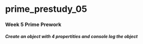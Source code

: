# prime_prestudy_05
### Week 5 Prime Prework
##### Create an object with 4 propertities and console log the object
